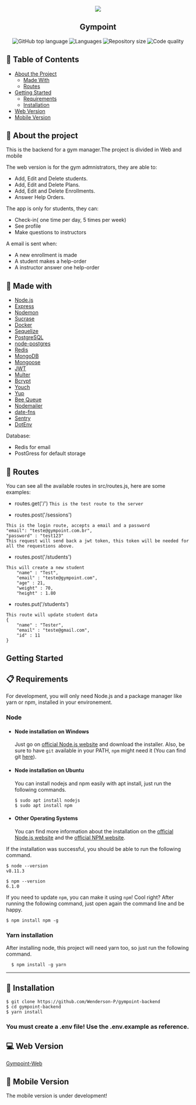 <p align="center"  >
    <a href="https://github.com/Wenderson-P/gympoint-web">
        <img src="https://user-images.githubusercontent.com/52503774/72694019-225a1300-3b12-11ea-8285-0afaa3e9d409.png" />
      </a>
    <h2 align="center"  >Gympoint</h2>
</p>
<p align="center">
  <img alt="GitHub top language" src="https://img.shields.io/github/languages/top/Wenderson-P/gympoint-backend"/>
        <img alt="Languages" src="https://img.shields.io/github/languages/count/Wenderson-P/gympoint-backend"/>
      <img alt="Repository size" src="https://img.shields.io/github/repo-size/Wenderson-P/gympoint-backend"/>
       <img alt="Code quality" src="https://img.shields.io/scrutinizer/quality/g/wenderson-p/gympoint-backend"/>
  </p>

## 📜 Table of Contents

* [About the Project](#-about-the-project)
  * [Made With](#-made-with)
  * [Routes](#-routes)
* [Getting Started](#getting-started)
  * [Requirements](#-requirements)
  * [Installation](#-installation)
* [Web Version](#-web-version)
* [Mobile Version](#-mobile-version)

## 🔎 About the project
This is the backend for a gym manager.The project is divided in Web and mobile  </br>

  The web version is for the gym admnistrators, they are able to:
  * Add, Edit and Delete students.   </br>
  * Add, Edit and Delete Plans.  </br>
  * Add, Edit and Delete Enrollments.   </br>
  * Answer Help Orders.  </br>
  
  The app is only for students, they can:
  * Check-in( one time per day, 5 times per week)
  * See profile
  * Make questions to instructors
  
  A email is sent when:
  * A new enrollment is made
  * A student makes a help-order
  * A instructor answer one help-order

## 🧰 Made with

-  [Node.js](https://www.nodejs.org)
-  [Express](https://expressjs.com/)
-  [Nodemon](https://nodemon.io/)
-  [Sucrase](https://github.com/alangpierce/sucrase)
-  [Docker](https://www.docker.com/docker-community)
-  [Sequelize](http://docs.sequelizejs.com/)
-  [PostgreSQL](https://www.postgresql.org/)
-  [node-postgres](https://www.npmjs.com/package/pg)
-  [Redis](https://redis.io/)
-  [MongoDB](https://www.mongodb.com/)
-  [Mongoose](https://mongoosejs.com/)
-  [JWT](https://jwt.io/)
-  [Multer](https://github.com/expressjs/multer)
-  [Bcrypt](https://www.npmjs.com/package/bcrypt)
-  [Youch](https://www.npmjs.com/package/youch)
-  [Yup](https://www.npmjs.com/package/yup)
-  [Bee Queue](https://www.npmjs.com/package/bcrypt)
-  [Nodemailer](https://nodemailer.com/about/)
-  [date-fns](https://date-fns.org/)
-  [Sentry](https://sentry.io/)
-  [DotEnv](https://www.npmjs.com/package/dotenv)

Database:
* Redis for email
* PostGress for default storage


## 🚩 Routes
You can see all the available routes in src/routes.js, here are some examples:

- routes.get('/')
  `This is the test route to the server`
  
- routes.post('/sessions')
```
This is the login route, accepts a email and a password
"email": "teste@gympoint.com.br",
"password" : "test123"
This request will send back a jwt token, this token will be needed for all the requestions above.
```

- routes.post('/students')

```
This will create a new student
	"name" : "Test",
	"email" : "teste@gympoint.com",
	"age" : 21,
	"weight" : 70,
	"height" : 1.80
```

- routes.put('/students')

```
This route will update student data
{
	"name" : "Tester",
	"email" : "teste@gmail.com",
	"id" : 11
}
```

## Getting Started

## 📋 Requirements

For development, you will only need Node.js and a package manager like yarn or npm, installed in your environement.

### Node
- #### Node installation on Windows

  Just go on [official Node.js website](https://nodejs.org/) and download the installer.
Also, be sure to have `git` available in your PATH, `npm` might need it (You can find git [here](https://git-scm.com/)).

- #### Node installation on Ubuntu

  You can install nodejs and npm easily with apt install, just run the following commands.

      $ sudo apt install nodejs
      $ sudo apt install npm

- #### Other Operating Systems
  You can find more information about the installation on the [official Node.js website](https://nodejs.org/) and the [official NPM website](https://npmjs.org/).

If the installation was successful, you should be able to run the following command.

    $ node --version
    v8.11.3

    $ npm --version
    6.1.0

If you need to update `npm`, you can make it using `npm`! Cool right? After running the following command, just open again the command line and be happy.

    $ npm install npm -g

### Yarn installation 
  After installing node, this project will need yarn too, so just run the following command.

      $ npm install -g yarn

---

## 🔌 Installation

    $ git clone https://github.com/Wenderson-P/gympoint-backend
    $ cd gympoint-backend
    $ yarn install
  
<h3>You must create a .env file! Use the .env.example as reference.</h3>
    
## 💻 Web Version
  
  [Gympoint-Web](https://github.com/Wenderson-P/gympoint-web)
  
## 📱 Mobile Version

  The mobile version is under development!
